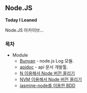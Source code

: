 ## Node.JS

**Today I Leaned**

Node.JS 아카이브...

### 목차
- Module
    - [Bunyan]() - node.js Log 모듈.
    - [apidoc]() - api 문서 개발툴.
    - [N 이용해서 Node 버전 올리기]() 
    - [NVM 이용해서 Node 버전 올리기]()
    - [jasmine-node를 이용한 BDD]()
